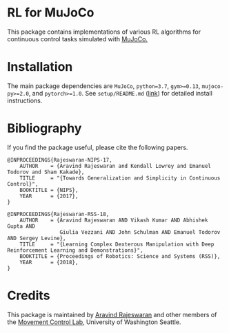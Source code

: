 # RL for MuJoCo

This package contains implementations of various RL algorithms for continuous control tasks simulated with [MuJoCo.](http://www.mujoco.org/)

# Installation
The main package dependencies are `MuJoCo`, `python=3.7`, `gym>=0.13`, `mujoco-py>=2.0`, and `pytorch>=1.0`. See `setup/README.md` ([link](https://github.com/aravindr93/mjrl/tree/master/setup#installation)) for detailed install instructions.

# Bibliography
If you find the package useful, please cite the following papers.
```
@INPROCEEDINGS{Rajeswaran-NIPS-17,
    AUTHOR    = {Aravind Rajeswaran and Kendall Lowrey and Emanuel Todorov and Sham Kakade},
    TITLE     = "{Towards Generalization and Simplicity in Continuous Control}",
    BOOKTITLE = {NIPS},
    YEAR      = {2017},
}

@INPROCEEDINGS{Rajeswaran-RSS-18,
    AUTHOR    = {Aravind Rajeswaran AND Vikash Kumar AND Abhishek Gupta AND
                 Giulia Vezzani AND John Schulman AND Emanuel Todorov AND Sergey Levine},
    TITLE     = "{Learning Complex Dexterous Manipulation with Deep Reinforcement Learning and Demonstrations}",
    BOOKTITLE = {Proceedings of Robotics: Science and Systems (RSS)},
    YEAR      = {2018},
}
```

# Credits
This package is maintained by [Aravind Rajeswaran](http://homes.cs.washington.edu/~aravraj/) and other members of the [Movement Control Lab,](http://homes.cs.washington.edu/~todorov/) University of Washington Seattle.
